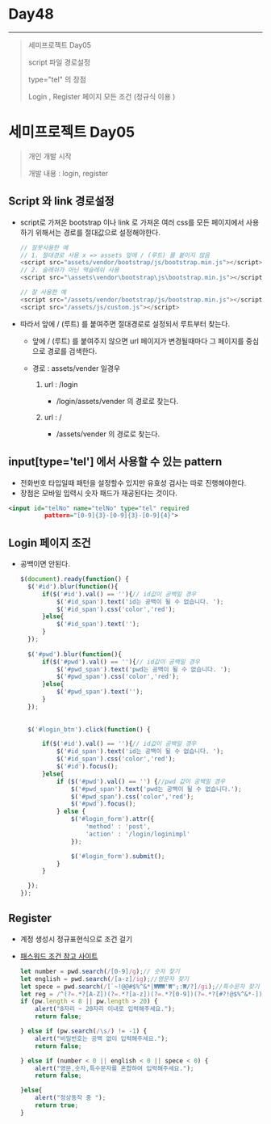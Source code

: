 # Day48

---

> 세미프로젝트 Day05
>
> script 파일 경로설정
>
> type="tel" 의 장점
>
> Login , Register 페이지 모든 조건 (정규식 이용 )

# 세미프로젝트 Day05

> 개인 개발 시작 
>
> 개발 내용 : login, register 

## Script 와 link 경로설정

- script로 가져온 bootstrap 이나 link 로 가져온 여러 css를 모든 페이지에서 사용하기 위해서는 경로를 절대값으로 설정해야한다. 

  ```javascript
  // 잘못사용한 예
  // 1. 절대경로 사용 x => assets 앞에 / (루트) 를 붙이지 않음
  <script src="assets/vendor/bootstrap/js/bootstrap.min.js"></script>
  // 2. 슬레쉬가 아닌 역슬레쉬 사용 
  <script src="\assets\vendor\bootstrap\js\bootstrap.min.js"></script>
  
  // 잘 사용한 예 
  <script src="/assets/vendor/bootstrap/js/bootstrap.min.js"></script>
  <script src="/assets/js/custom.js"></script>
  ```

- 따라서 앞에 / (루트) 를 붙여주면 절대경로로 설정되서 루트부터 찾는다. 

  - 앞에 / (루트) 를 붙여주지 않으면 url 페이지가 변경될때마다 그 페이지를 중심으로 경로를 검색한다. 

  - 경로 : assets/vender 일경우 

    1. url : /login
       - /login/assets/vender 의 경로로 찾는다. 

    2. url : /
       - /assets/vender 의 경로로 찾는다. 

## input[type='tel'] 에서 사용할 수 있는 pattern

- 전화번호 타입일때 패턴을 설정할수 있지만 유효성 검사는 따로 진행해야한다. 
- 장점은 모바일 입력시 숫자 패드가 재공된다는 것이다. 

```xml
<input id="telNo" name="telNo" type="tel" required
          pattern="[0-9]{3}-[0-9]{3}-[0-9]{4}">
```

## Login 페이지 조건

- 공백이면 안된다. 

  ```javascript
  $(document).ready(function() {
  	$('#id').blur(function(){
  		if($('#id').val() == ''){// id값이 공백일 경우
  			$('#id_span').text('id는 공백이 될 수 없습니다. ');
  			$('#id_span').css('color','red');
  		}else{
  			$('#id_span').text('');
  		}
  	});
  	
  	$('#pwd').blur(function(){
  		if($('#pwd').val() == ''){// id값이 공백일 경우
  			$('#pwd_span').text('pwd는 공백이 될 수 없습니다. ');
  			$('#pwd_span').css('color','red');
  		}else{
  			$('#pwd_span').text('');
  		}
  	});
  	
  	
  	$('#login_btn').click(function() {
  
  		if($('#id').val() == ''){// id값이 공백일 경우
  			$('#id_span').text('id는 공백이 될 수 없습니다. ');
  			$('#id_span').css('color','red');
  			$('#id').focus();
  		}else{
  			if ($('#pwd').val() == '') {//pwd 값이 공백일 경우 
  				$('#pwd_span').text('pwd는 공백이 될 수 없습니다.');	
  				$('#pwd_span').css('color','red');	
  				$('#pwd').focus();
  			} else {
  				$('#login_form').attr({
  					'method' : 'post',
  					'action' : '/login/loginimpl'
  				});
  
  				$('#login_form').submit();
  			}
  		}
  
  	});
  });
  ```

  

## Register

- 계정 생성시 정규표현식으로 조건 걸기 

- [패스워드 조건 참고 사이트 ](https://seill.tistory.com/774)

  ```javascript
  let number = pwd.search(/[0-9]/g);// 숫자 찾기 
  let english = pwd.search(/[a-z]/ig);//영문자 찾기 
  let spece = pwd.search(/[`~!@@#$%^&*|₩₩₩'₩";:₩/?]/gi);//특수문자 찾기 
  let reg = /^(?=.*?[A-Z])(?=.*?[a-z])(?=.*?[0-9])(?=.*?[#?!@$%^&*-]).{8,}$/;//비밀번호는 8자 이상이어야 하며, 숫자/대문자/소문자/특수문자를 모두 포함
  if (pw.length < 8 || pw.length > 20) {
      alert("8자리 ~ 20자리 이내로 입력해주세요.");
      return false;
  
  } else if (pw.search(/\s/) != -1) {
      alert("비밀번호는 공백 없이 입력해주세요.");
      return false;
  
  } else if (number < 0 || english < 0 || spece < 0) {
      alert("영문,숫자,특수문자를 혼합하여 입력해주세요.");
      return false;
  
  }else{
      alert("정상동작 중 ");
      return true;
  }
  ```

  
